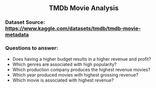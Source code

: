 <h2 align="center"> TMDb Movie Analysis </h2>

### Dataset Source:  https://www.kaggle.com/datasets/tmdb/tmdb-movie-metadata

### Questions to answer:
- Does having a higher budget results in a higher revenue and profit?
- Which genres are associated with high popularity?
- Which production company produces the highest revenue movies?
- Which year produced movies with highest grossing revenue?
- Which movie is associated with highest revenue?
